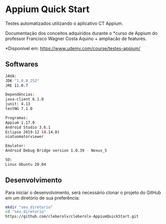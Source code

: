 # Appium Quick Start

Testes automatizados utilizando o aplicativo CT Appium. 

Documentação dos conceitos adquiridos durante o *curso de Appium do professor Francisco Wagner Costa Aquino + ampliacão de features.

*Disponível em: https://www.udemy.com/course/testes-appium/

## Softwares

```bash
JAVA:
JDK "1.8.0_252"
JRE 11.0.7

Dependências:
java-client 6.1.0
junit: 4.13
testNG 7.1.0

Programas:
Appium 1.17.0
Android Studio 3.6.1
Eclipse 2019-12 (4.14.0)
uiatuomatorviewer

Emulator:
Android Debug Bridge version 1.0.39 - Nexus_5

SO:
Linux Ubuntu 20.04
```

## Desenvolvimento

Para iniciar o desenvolvimento, será necessário clonar o projeto do GitHub em um diretório de sua preferência:

```bash
mkdir "seu_diretorio"
cd "seu_diretorio"
https://github.com/cleberolv/cleberolv-AppiumQuickStart.git
```
